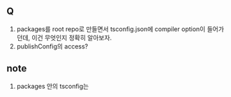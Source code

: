 ## Q
1. packages를 root repo로 만들면서 tsconfig.json에 compiler option이 들어가던데, 이건 무엇인지 정확히 알아보자.
2. publishConfig의 access?


## note

1. packages 안의 tsconfig는  